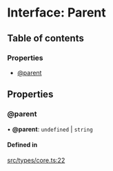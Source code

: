 # Interface: Parent

## Table of contents

### Properties

- [@parent](../wiki/Parent#@parent)

## Properties

### @parent

• **@parent**: `undefined` \| `string`

#### Defined in

[src/types/core.ts:22](https://github.com/decisively-io/interview-sdk/blob/4a50c8c/src/types/core.ts#L22)
